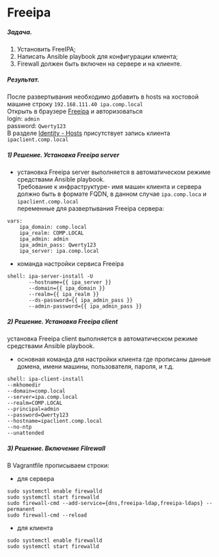 # Freeipa   
##### Задача.   
1. Установить FreeIPA;
2. Написать Ansible playbook для конфигурации клиента;    
3. Firewall должен быть включен на сервере и на клиенте.    
##### Результат.    
После развертывания необходимо добавить в hosts на хостовой машине строку `192.168.111.40 ipa.comp.local`   
Открыть в браузере [Freeipa](https://ipa.comp.local/ipa/ui) и авторизоваться    
login: `admin`    
password: `Qwerty123`   
В разделе [Identity - Hosts](https://github.com/Hanafeevrus/Freeipa/blob/master/photoeditorsdk-export.png) присутствует запись клиента `ipaclient.comp.local`
##### 1) Решение. Установка Freeipa server   
* установка Freeipa server выполняется в автоматическом режиме средствами Ansible playbook.   
Требование к инфраструктуре- имя машин клиента и сервера должно быть в формате FQDN, в данном случае `ipa.comp.loca` и `ipaclient.comp.local`    
переменные для развертывания Freeipa сервера:   
```   
vars:
    ipa_domain: comp.local
    ipa_realm: COMP.LOCAL
    ipa_admin: admin
    ipa_admin_pass: Qwerty123
    ipa_server: ipa.comp.local    
```   
* команда настройки сервиса Freeipa   
```   
shell: ipa-server-install -U
       --hostname={{ ipa_server }}
       --domain={{ ipa_domain }}
       --realm={{ ipa_realm }}
       --ds-password={{ ipa_admin_pass }}
       --admin-password={{ ipa_admin_pass }}    
```   
##### 2) Решение. Установка Freeipa client   
установка Freeipa client выполняется в автоматическом режиме средствами Ansible playbook.   
* основная команда для настройки клиента где прописаны данные домена, имени машины, пользователя, пароля, и т.д.   
```
shell: ipa-client-install   
--mkhomedir   
--domain=comp.local   
--server=ipa.comp.local   
--realm=COMP.LOCAL    
--principal=admin   
--password=Qwerty123    
--hostname=ipaclient.comp.local   
--no-ntp    
--unattended
```
##### 3) Решение. Включение Filrewall   
В Vagrantfile прописываем строки:    
* для сервера   
```
sudo systemctl enable firewalld
sudo systemctl start firewalld
sudo firewall-cmd --add-service={dns,freeipa-ldap,freeipa-ldaps} --permanent
sudo firewall-cmd --reload    
```
* для клиента   
```
sudo systemctl enable firewalld
sudo systemctl start firewalld
```
